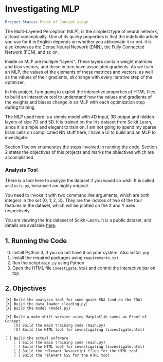# Investigating MLP

```yml
Project Status: Proof of Concept stage
```

The Multi-Layered Perceptron (MLP), is the simplest type of neural network, at
least conceptually. One of its quirky properties is that the indefinite article 
you use for it in English depends on whether you abbreviate it or not. It is 
also known as the Dense Neural Network (DNN), the Fully Connected Network (FCN),
and so on.

Inside an MLP are multiple "layers". These layers contain weight matrices and
bias vectors, and these in turn have associated gradients. As we train an MLP,
the values of the elements of these matrices and vectors, as well as the values
of their gradients, all change with every iterative step of the optimizer.

In this project, I am going to exploit the interactive properties of HTML files
to build an interactive tool to understand how the values and gradients of the 
weights and biases change in an MLP with each optimization step during training.

The MLP used here is a simple model with 4D input, 3D output and hidden layers 
of size 7D and 5D. It is trained on the Iris dataset from Scikit Learn, since
it is simple and elegant to train on. I am not going to spend my sparse brain
cells on complicated NN stuff here, I have a UI to build and an MLP to 
investigate.

Section 1 below enumerates the steps involved in running the code. Section 2 
states the objectives of this projects and marks the objectives which are 
accomplished. 

### Analysis Tool

There is a tool here to analyze the dataset if you would so wish. It is called
`analysis.py`, because I am highly original. 

You need to invoke it with two command line arguments, which are both integers 
in the set {0, 1, 2, 3}. They are the indices of two of the four features in the
dataset, which will be plotted on the X and Y axes respectively.

You are viewing the Iris dataset of Scikit-Learn. It is a public dataset, and 
details are available 
[here](https://scikit-learn.org/stable/auto_examples/datasets/plot_iris_dataset.html).

## 1. Running the Code

0. Install Python 3, if you do not have it on your system. Also install `pip`
1. Install the required packages using `requirements.txt`
2. Run the script `main.py` using Python
3. Open the HTML file `investigate.html` and control the interactive bar on top

## 2. Objectives

```
[X] Build the analysis tool for some quick EDA (and do the EDA)
[X] Build the data loader (loading.py)
[X] Build the model (model.py)

[X] Build a make-shift version using Matplotlib saves as Proof of Concept
    [X] Build the main training code (main.py)
    [X] Build the HTML tool for investigating (investigate.html)

[ ] Build the actual software
    [ ] Build the main training code (main.py)
    [ ] Build the HTML tool for investigating (investigate.html)
    [ ] Build the relevant Javascript files for the HTML tool
    [ ] Build the relevant CSS for the HTML tool
```